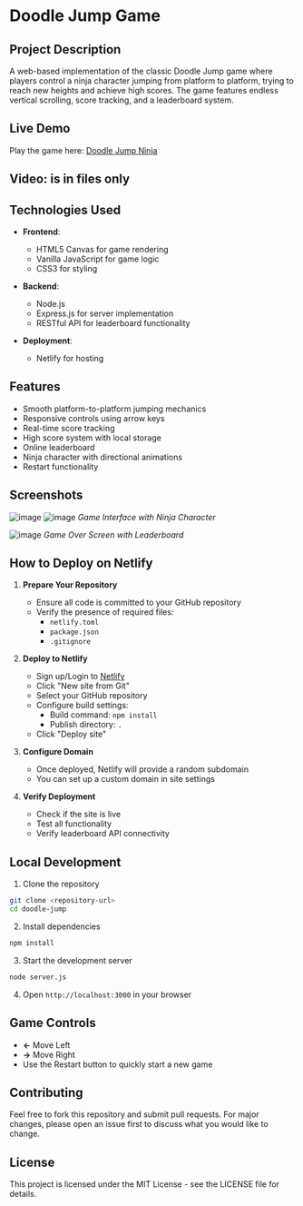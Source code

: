 # Doodle Jump Game

## Project Description
A web-based implementation of the classic Doodle Jump game where players control a ninja character jumping from platform to platform, trying to reach new heights and achieve high scores. The game features endless vertical scrolling, score tracking, and a leaderboard system.

## Live Demo
Play the game here: [Doodle Jump Ninja](https://doodle-jump-ninja.windsurf.build)

## Video: is in files only



## Technologies Used
- **Frontend**:
  - HTML5 Canvas for game rendering
  - Vanilla JavaScript for game logic
  - CSS3 for styling

- **Backend**:
  - Node.js
  - Express.js for server implementation
  - RESTful API for leaderboard functionality

- **Deployment**:
  - Netlify for hosting

## Features
- Smooth platform-to-platform jumping mechanics
- Responsive controls using arrow keys
- Real-time score tracking
- High score system with local storage
- Online leaderboard
- Ninja character with directional animations
- Restart functionality

## Screenshots
![image](https://github.com/user-attachments/assets/ccef0694-738a-44fc-94b1-432cbb37c371)
![image](https://github.com/user-attachments/assets/a5874e3c-22ce-4a62-8508-0475748f5517)
*Game Interface with Ninja Character*

![image](https://github.com/user-attachments/assets/b9dd8003-13cb-4f7a-aafa-9d8ca52d1921)
*Game Over Screen with Leaderboard*

## How to Deploy on Netlify

1. **Prepare Your Repository**
   - Ensure all code is committed to your GitHub repository
   - Verify the presence of required files:
     - `netlify.toml`
     - `package.json`
     - `.gitignore`

2. **Deploy to Netlify**
   - Sign up/Login to [Netlify](https://www.netlify.com)
   - Click "New site from Git"
   - Select your GitHub repository
   - Configure build settings:
     - Build command: `npm install`
     - Publish directory: `.`
   - Click "Deploy site"

3. **Configure Domain**
   - Once deployed, Netlify will provide a random subdomain
   - You can set up a custom domain in site settings

4. **Verify Deployment**
   - Check if the site is live
   - Test all functionality
   - Verify leaderboard API connectivity

## Local Development
1. Clone the repository
```bash
git clone <repository-url>
cd doodle-jump
```

2. Install dependencies
```bash
npm install
```

3. Start the development server
```bash
node server.js
```

4. Open `http://localhost:3000` in your browser

## Game Controls
- **←** Move Left
- **→** Move Right
- Use the Restart button to quickly start a new game

## Contributing
Feel free to fork this repository and submit pull requests. For major changes, please open an issue first to discuss what you would like to change.

## License
This project is licensed under the MIT License - see the LICENSE file for details.
